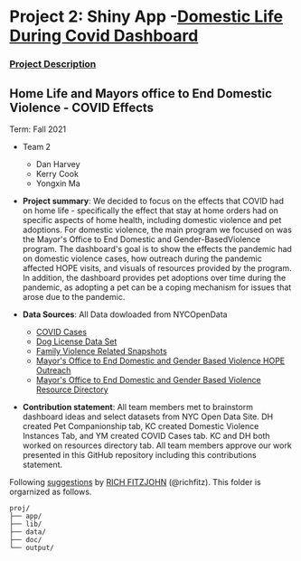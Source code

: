 # Project 2: Shiny App -[Domestic Life During Covid Dashboard](https://dyh2111.shinyapps.io/Fall2021-Project2-group-2/)

### [Project Description](doc/project2_desc.md)


## Home Life and Mayors office to End Domestic Violence - COVID Effects
Term: Fall 2021

+ Team 2
	+ Dan Harvey 
	+ Kerry Cook 
	+ Yongxin Ma

+ **Project summary**: 
We decided to focus on the effects that COVID had on home life - specifically the effect that stay at home orders had on specific aspects of home health, including domestic violence and pet adoptions. For domestic violence, the main program we focused on was the Mayor's Office to End Domestic and Gender-BasedViolence program. The dashboard's goal is to show the effects the pandemic had on domestic violence cases, how outreach during the pandemic affected HOPE visits, and visuals of resources provided by the program. In addition, the dashboard provides pet adoptions over time during the pandemic, as adopting a pet can be a coping mechanism for issues that arose due to the pandemic. 

+ **Data Sources**: All Data dowloaded from NYCOpenData
	+ [COVID Cases](https://data.cityofnewyork.us/Health/COVID-19-Daily-Counts-of-Cases-Hospitalizations-an/rc75-m7u3)
	+ [Dog License Data Set](https://data.cityofnewyork.us/Health/NYC-Dog-Licensing-Dataset/nu7n-tubp)
	+ [Family Violence Related Snapshots](https://data.cityofnewyork.us/Public-Safety/Family-Violence-Related-Snapshots-New-York-City-Co/a35y-93e7)
	+ [Mayor's Office to End Domestic and Gender Based Violence HOPE Outreach](https://data.cityofnewyork.us/Public-Safety/ENDGBV-Social-Media-Outreach-Paid-Advertising-and-/q7bn-wnne)
	+ [Mayor's Office to End Domestic and Gender Based Violence Resource Directory](https://data.cityofnewyork.us/Public-Safety/ENDGBV-Social-Media-Outreach-Paid-Advertising-and-/q7bn-wnne)


  

+ **Contribution statement**: All team members met to brainstorm dashboard ideas and select datasets from NYC Open Data Site. DH created Pet Companionship tab, KC created Domestic Violence Instances Tab, and YM created COVID Cases tab. KC and DH both worked on resources directory tab. All team members approve our work presented in this GitHub repository including this contributions statement. 

Following [suggestions](http://nicercode.github.io/blog/2013-04-05-projects/) by [RICH FITZJOHN](http://nicercode.github.io/about/#Team) (@richfitz). This folder is orgarnized as follows.

```
proj/
├── app/
├── lib/
├── data/
├── doc/
└── output/
```


